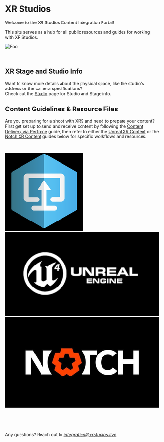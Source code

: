 # XR Studios
Welcome to the XR Studios Content Integration Portal!

This site serves as a hub for all public resources and guides for working with XR Studios.

![![Foo](img/flowchart.jpg ':size=90x90')]()

&nbsp;

## XR Stage and Studio Info
Want to know more details about the physical space, like the studio's address or the camera specifications?  
Check out the [Studio](docs/stage/sunset/studioInfo.md) page for Studio and Stage info.

## Content Guidelines & Resource Files
Are you preparing for a shoot with XRS and need to prepare your content?  
First get set up to send and receive content by following the [Content Delivery via Perforce](docs/content/perforce.md) guide, then refer to either the [Unreal XR Content](docs/content/unreal.md) or the [Notch XR Content](docs/content/notch.md) guides below for specific workflows and resources.

&nbsp;

[![Foo](img/p4v/logo.png ':size=90x90')](docs/content/perforce.md)
[![Foo](img/ue4/logo.jpg ':size=160x90')](docs/content/unreal.md)
[![Foo](img/notch/logo.jpg ':size=160x90')](docs/content/notch.md)

&nbsp;

&nbsp;

Any questions? Reach out to *integration@xrstudios.live*